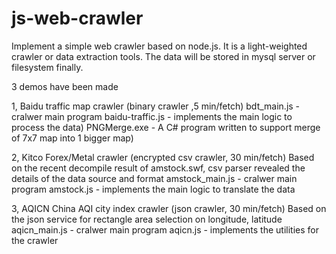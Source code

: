js-web-crawler
==============

Implement a simple web crawler based on node.js.
It is a light-weighted crawler or data extraction tools.
The data will be stored in mysql server or filesystem finally.

3 demos have been made

1, Baidu traffic map crawler (binary crawler ,5 min/fetch)
  bdt_main.js      - cralwer main program
  baidu-traffic.js - implements the main logic to process the data)
  PNGMerge.exe     - A C# program written to support merge of 7x7 map into 1 bigger map)
  
2, Kitco Forex/Metal crawler (encrypted csv crawler, 30 min/fetch)
  Based on the recent decompile result of amstock.swf, csv parser revealed the details of the data source and format
  amstock_main.js  - cralwer main program
  amstock.js       - implements the main logic to translate the data

3, AQICN China AQI city index crawler (json crawler, 30 min/fetch)
  Based on the json service for rectangle area selection on longitude, latitude
  aqicn_main.js    - cralwer main program
  aqicn.js         - implements the utilities for the crawler



